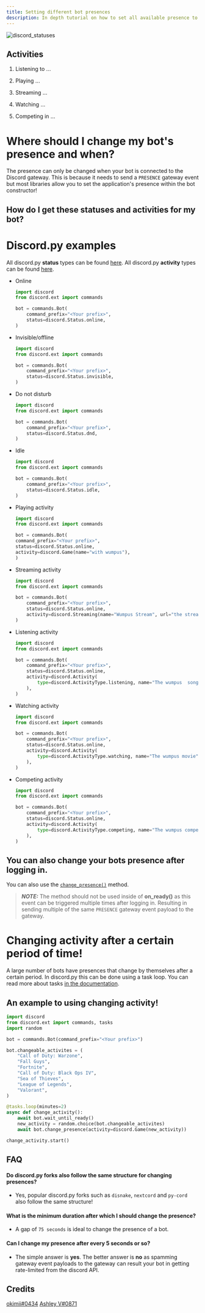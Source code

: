 ```yaml
---
title: Setting different bot presences
description: In depth tutorial on how to set all available presence to your bot!
---
```

![discord_statuses](https://cdn.discordapp.com/attachments/847979818444521582/989739880449994772/unknown.png)

## Activities
1. Listening to ...

2. Playing ...

3. Streaming ...

4. Watching ...

5. Competing in ...

# Where should I change my bot's presence and when?
The presence can only be changed when your bot is connected to the Discord gateway. This is because it needs to send a `PRESENCE` gateway event but most libraries allow you to set the application's presence within the bot constructor!

## How do I get these statuses and activities for my bot?
Discord.py examples
=======
All discord.py **status** types can be found [here](https://discordpy.readthedocs.io/en/stable/api.html?highlight=status#discord.Status). All discord.py **activity** types can be found [here](https://discordpy.readthedocs.io/en/stable/api.html?highlight=discord%20activity#discord.ActivityType).

- Online
    ```py
    import discord
    from discord.ext import commands

    bot = commands.Bot(
        command_prefix="<Your prefix>",
        status=discord.Status.online,
    )
    ```

- Invisible/offline
    ```py
    import discord
    from discord.ext import commands

    bot = commands.Bot(
        command_prefix="<Your prefix>",
        status=discord.Status.invisible,
    )
    ```

- Do not disturb
    ```py
    import discord
    from discord.ext import commands

    bot = commands.Bot(
        command_prefix="<Your prefix>",
        status=discord.Status.dnd,
    )
    ```
 
- Idle
    ```py
    import discord
    from discord.ext import commands

    bot = commands.Bot(
        command_prefix="<Your prefix>",
        status=discord.Status.idle,
    )
    ```

- Playing activity
    ```py
    import discord
    from discord.ext import commands

    bot = commands.Bot(
    command_prefix="<Your prefix>",
    status=discord.Status.online,
    activity=discord.Game(name="with wumpus"),
    )
    ```

- Streaming activity
    ```py
    import discord
    from discord.ext import commands

    bot = commands.Bot(
        command_prefix="<Your prefix>",
        status=discord.Status.online,
        activity=discord.Streaming(name="Wumpus Stream", url="the streams url"),
    )
    ```

- Listening activity
    ```py
    import discord
    from discord.ext import commands

    bot = commands.Bot(
        command_prefix="<Your prefix>",
        status=discord.Status.online,
        activity=discord.Activity(
            type=discord.ActivityType.listening, name="The wumpus  song"
        ),
    )
    ```

- Watching activity
    ```py
    import discord
    from discord.ext import commands

    bot = commands.Bot(
        command_prefix="<Your prefix>",
        status=discord.Status.online,
        activity=discord.Activity(
            type=discord.ActivityType.watching, name="The wumpus movie"
        ),
    )
    ```

- Competing activity
    ```py
    import discord
    from discord.ext import commands

    bot = commands.Bot(
        command_prefix="<Your prefix>",
        status=discord.Status.online,
        activity=discord.Activity(
            type=discord.ActivityType.competing, name="The wumpus competition"
        ),
    )
    ```

You can also change your bots presence after logging in.
-----
You can also use the [`change_presence()`](https://discordpy.readthedocs.io/en/latest/ext/commands/api.html?highlight=bot#discord.ext.commands.Bot.change_presence) method.

> **_NOTE:_** The method should not be used inside of **on_ready()** as this event can be triggered multiple times after logging in. Resulting in sending multiple of the same `PRESENCE` gateway event payload to the gateway.

# Changing activity after a certain period of time!
A large number of bots have presences that change by themselves after a certain period. In discord.py this can be done using a task loop. You can read more about tasks [in the documentation](https://discordpy.readthedocs.io/en/latest/ext/tasks/index.html).

## An example to using changing activity!

```py
import discord
from discord.ext import commands, tasks
import random

bot = commands.Bot(command_prefix="<Your prefix>")

bot.changeable_activites = (
    "Call of Duty: Warzone",
    "Fall Guys",
    "Fortnite",
    "Call of Duty: Black Ops IV",
    "Sea of Thieves",
    "League of Legends",
    "Valorant",
)

@tasks.loop(minutes=2)
async def change_activity():
    await bot.wait_until_ready()
    new_activity = random.choice(bot.changeable_activites)
    await bot.change_presence(activity=discord.Game(new_activity))

change_activity.start()
```

## FAQ

#### Do discord.py forks also follow the same structure for changing presences?
- Yes, popular discord.py forks such as `disnake`, `nextcord` and `py-cord` also follow the same structure!

#### What is the minimum duration after which I should change the presence?
- A gap of `75 seconds` is ideal to change the presence of a bot.

#### Can I change my presence after every 5 seconds or so?
- The simple answer is **yes**. The better answer is **no** as spamming gateway event payloads to the gateway can result your bot in getting rate-limited from the discord API.

## Credits
[okimii#0434](https://discord.com/users/637458038915203127)
[Ashley V#0871](https://discord.com/users/925079016174682213)
